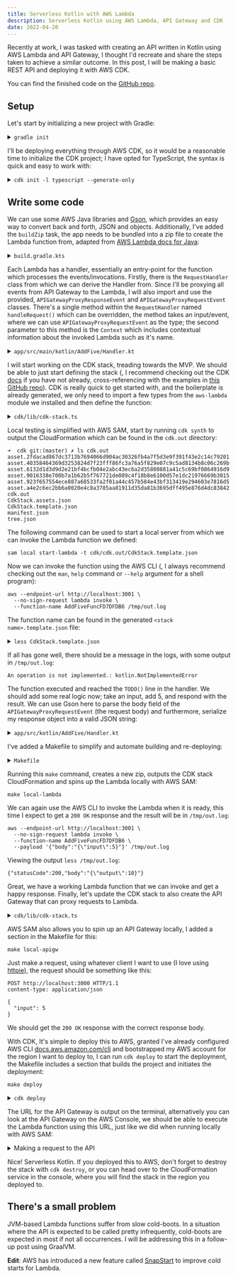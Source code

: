 ```yaml
---
title: Serverless Kotlin with AWS Lambda
description: Serverless Kotlin using AWS Lambda, API Gateway and CDK
date: 2022-04-20
---
```


Recently at work, I was tasked with creating an API written in Kotlin using AWS
Lambda and API Gateway, I thought I\'d recreate and share the steps taken to
achieve a similar outcome. In this post, I will be making a basic REST API and
deploying it with AWS CDK.

You can find the finished code on the
[GitHub repo](https://github.com/mattmurr/kotlin-cdk-apigw-lambda).

## Setup

Let's start by initializing a new project with Gradle:

<details>
<summary><code>gradle init</code></a></summary>

```shell
➜  kotlin-lambda gradle init
Starting a Gradle Daemon, 1 incompatible Daemon could not be reused, use --status for details

Select type of project to generate:
  1: basic
  2: application
  3: library
  4: Gradle plugin
Enter selection (default: basic) [1..4] 2

Select implementation language:
  1: C++
  2: Groovy
  3: Java
  4: Kotlin
  5: Scala
  6: Swift
Enter selection (default: Java) [1..6] 4

Split functionality across multiple subprojects?:
  1: no - only one application project
  2: yes - application and library projects
Enter selection (default: no - only one application project) [1..2] 1

Select build script DSL:
  1: Groovy
  2: Kotlin
Enter selection (default: Kotlin) [1..2] 2

Generate build using new APIs and behavior (some features may change in the next minor release)? (default: no) [yes, no] yes
Project name (default: kotlin-lambda): AddFive
Source package (default: AddFive):

> Task :init
Get more help with your project: https://docs.gradle.org/7.4.2/samples/sample_building_kotlin_applications.html

BUILD SUCCESSFUL in 35s
2 actionable tasks: 2 executed
```

</details>

I\'ll be deploying everything through AWS CDK, so it would be a reasonable time
to initialize the CDK project; I have opted for TypeScript, the syntax is quick
and easy to work with:

<details><summary><code>cdk init -l typescript --generate-only</code></summary>

```shell
➜  kotlin-lambda mkdir cdk
➜  kotlin-lambda cd cdk
➜  cdk cdk init -l typescript --generate-only
Applying project template app for typescript
# Welcome to your CDK TypeScript project

This is a blank project for TypeScript development with CDK.

The `cdk.json` file tells the CDK Toolkit how to execute your app.

## Useful commands

* `npm run build`   compile typescript to js
* `npm run watch`   watch for changes and compile
* `npm run test`    perform the jest unit tests
* `cdk deploy`      deploy this stack to your default AWS account/region
* `cdk diff`        compare deployed stack with current state
* `cdk synth`       emits the synthesized CloudFormation template

✅ All done!
```

</details>

## Write some code

We can use some AWS Java libraries and [Gson](https://github.com/google/gson),
which provides an easy way to convert back and forth, JSON and objects.
Additionally, I\'ve added the `buildZip` task, the app needs to be bundled into
a zip file to create the Lambda function from, adapted from
[AWS Lambda docs for Java](https://docs.aws.amazon.com/lambda/latest/dg/java-package.html):

<details><summary><code>build.gradle.kts</code></summary>

```kotlin
...

dependencies {
    // Align versions of all Kotlin components
    implementation(platform("org.jetbrains.kotlin:kotlin-bom"))

    // Use the Kotlin JDK 8 standard library.
    implementation("org.jetbrains.kotlin:kotlin-stdlib-jdk8")

    // This dependency is used by the application.
    implementation("com.google.guava:guava:30.1.1-jre")

    // AWS SDK
    implementation("com.amazonaws:aws-lambda-java-core:1.2.1")
    implementation("com.amazonaws:aws-lambda-java-events:3.11.0")
    runtimeOnly("com.amazonaws:aws-lambda-java-log4j2:1.5.1")

    implementation("com.google.code.gson:gson:2.9.0")
}

tasks {
    register<Zip>("buildZip") {
        from(compileKotlin)
        from(processResources)
        into("lib") {
            from(configurations.runtimeClasspath)
        }
    }
}

...
```

</details>

Each Lambda has a handler, essentially an entry-point for the function which
processes the events/invocations. Firstly, there is the `RequestHandler` class
from which we can derive the Handler from. Since I\'ll be proxying all events
from API Gateway to the Lambda, I will also import and use the provided,
`APIGatewayProxyResponseEvent` and `APIGatewayProxyRequestEvent` classes.
There\'s a single method within the `RequestHandler` named `handleRequest()`
which can be overridden, the method takes an input/event, where we can use
`APIGatewayProxyRequestEvent` as the type; the second parameter to this method
is the `Context` which includes contextual information about the invoked Lambda
such as it\'s name.

<details><summary><code>app/src/main/kotlin/AddFive/Handler.kt</code></summary>

```kotlin
package AddFive

import com.amazonaws.services.lambda.runtime.Context
import com.amazonaws.services.lambda.runtime.RequestHandler
import com.amazonaws.services.lambda.runtime.events.APIGatewayProxyResponseEvent
import com.amazonaws.services.lambda.runtime.events.APIGatewayProxyRequestEvent

class ApplicationRequestHandler : RequestHandler<APIGatewayProxyRequestEvent, APIGatewayProxyResponseEvent> {

    override fun handleRequest(event: APIGatewayProxyRequestEvent, context: Context): APIGatewayProxyResponseEvent {
        TODO() // Will throw an exception if this line is met
    }
}
```

</details>

I will start working on the CDK stack, treading towards the MVP. We should be
able to just start defining the stack (, I recommend checking out the CDK
[docs](https://docs.aws.amazon.com/cdk/api/v2/) if you have not already,
cross-referencing with the examples in
[this GitHub repo](https://github.com/aws-samples/aws-cdk-examples)). CDK is
really quick to get started with, and the boilerplate is already generated, we
only need to import a few types from the `aws-lambda` module we installed and
then define the function:

<details><summary><code>cdk/lib/cdk-stack.ts</code></summary>

```ts
import { Stack, StackProps } from "aws-cdk-lib";
import { Construct } from "constructs";
import { Function, Code, Runtime } from "aws-cdk-lib/aws-lambda";
import * as path from "path";

export class CdkStack extends Stack {
  constructor(scope: Construct, id: string, props?: StackProps) {
    super(scope, id, props);

    // Where the zip will be after running `./gradlew buildZip`
    const zipPath = path.join(
      __dirname,
      "../../app/build/distributions/app.zip"
    );

    const myFunction = new Function(this, "AddFiveFunc", {
      runtime: Runtime.JAVA_11,
      handler: "AddFive.Handler",
      code: Code.fromAsset(zipPath),
    });
  }
}
```

</details>

Local testing is simplified with AWS SAM, start by running `cdk synth` to output
the CloudFormation which can be found in the `cdk.out` directory:

```shell
➜  cdk git:(master) ✗ ls cdk.out
asset.2fdacad867dc3713b7694066d904ac30326fb4a7f5d3e9f391f43e2c14c79201.zip
asset.40358464369d3253824d7f23fff86fc3a76a5f829e07c9c5ad8134b8c06c269b.zip
asset.6132d1d3d9d2e21bf4bcfb04e2abc43ec6a2d35800881a41c5c69bf0864916d9.zip
asset.9016338e700b7a1b62b5f767721de089c4f18b8e6100d57e1dc21976669b3015.zip
asset.923f657554ece887a68533fa2f01a44c457b584e43bf313419e294603e7816d5.zip
asset.a4e2c6ec2bb6a0020e4c8a3785aa81911d35da81b3695dff495e876d4dc83842.zip
cdk.out
CdkStack.assets.json
CdkStack.template.json
manifest.json
tree.json
```

The following command can be used to start a local server from which we can
invoke the Lambda function we defined:

```shell
sam local start-lambda -t cdk/cdk.out/CdkStack.template.json
```

Now we can invoke the function using the AWS CLI (, I always recommend checking
out the `man`, `help` command or `--help` argument for a shell program):

```shell
aws --endpoint-url http://localhost:3001 \
  --no-sign-request lambda invoke \
  --function-name AddFiveFuncFD7DFDB6 /tmp/out.log
```

The function name can be found in the generated `<stack name>.template.json`
file:

<details><summary><code>less CdkStack.template.json</code></summary>

```shell
...
"AddFiveFuncFD7DFDB6": {
   "Type": "AWS::Lambda::Function",
   "Properties": {
    "Code": {
     "S3Bucket": {
      "Fn::Sub": "cdk-hnb659fds-assets-${AWS::AccountId}-${AWS::Region}"
     },
     "S3Key": "6132d1d3d9d2e21bf4bcfb04e2abc43ec6a2d35800881a41c5c69bf0864916d9.zip"
    },
    ...
```

</details>

If all has gone well, there should be a message in the logs, with some output in
`/tmp/out.log`:

`An operation is not implemented.: kotlin.NotImplementedError`

The function executed and reached the `TODO()` line in the handler. We should
add some real logic now; take an input, add 5, and respond with the result. We
can use Gson here to parse the body field of the `APIGatewayProxyRequestEvent`
(the request body) and furthermore, serialize my response object into a valid
JSON string:

<details><summary><code>app/src/kotlin/AddFive/Handler.kt</code></summary>

```kotlin
package AddFive

import com.amazonaws.services.lambda.runtime.Context
import com.amazonaws.services.lambda.runtime.RequestHandler
import com.amazonaws.services.lambda.runtime.events.APIGatewayProxyResponseEvent
import com.amazonaws.services.lambda.runtime.events.APIGatewayProxyRequestEvent
import com.google.gson.Gson

private val gson = Gson()

class Handler : RequestHandler<APIGatewayProxyRequestEvent, APIGatewayProxyResponseEvent> {

    override fun handleRequest(event: APIGatewayProxyRequestEvent, context: Context): APIGatewayProxyResponseEvent {
        val request = gson.fromJson(event.body, Request::class.java)
        val response = Response(request.input + 5)
        return APIGatewayProxyResponseEvent().withStatusCode(200).withBody(gson.toJson(response))
    }
}

data class Request(
    val input: Int
)

data class Response(
    val output: Int
)
```

</details>

I\'ve added a Makefile to simplify and automate building and re-deploying:

<details><summary><code>Makefile</code></summary>

```makefile
SHELL = /bin/bash -c

build :
		./gradlew buildZip

synth : build
		cd cdk; cdk synth

deploy : synth
		cd cdk; cdk deploy

cdk-bootstrap :
		cd cdk; cdk bootstrap

local-lambda : build
		sam local start-lambda -t cdk/cdk.out/CdkStack.template.json

local-apigw : build
		sam local start-api -t cdk/cdk.out/CdkStack.template.json

.PHONY: build synth deploy
.DEFAULT_GOAL := synth
```

</details>

Running this `make` command, creates a new zip, outputs the CDK stack
CloudFormation and spins up the Lambda locally with AWS SAM:

```shell
make local-lambda
```

We can again use the AWS CLI to invoke the Lambda when it is ready, this time I
expect to get a `200 OK` response and the result will be in `/tmp/out.log`:

```shell
aws --endpoint-url http://localhost:3001 \
  --no-sign-request lambda invoke \
  --function-name AddFiveFuncFD7DFDB6 \
  --payload '{"body":"{\"input\":5}"}' /tmp/out.log
```

Viewing the output `less /tmp/out.log`:

```shell
{"statusCode":200,"body":"{\"output\":10}"}
```

Great, we have a working Lambda function that we can invoke and get a happy
response. Finally, let\'s update the CDK stack to also create the API Gateway
that can proxy requests to Lambda.

<details><summary><code>cdk/lib/cdk-stack.ts</code></summary>

```ts
import { Stack, StackProps } from "aws-cdk-lib";
import { Construct } from "constructs";
import { Function, Code, Runtime } from "aws-cdk-lib/aws-lambda";
import { LambdaRestApi } from "aws-cdk-lib/aws-apigateway";
import * as path from "path";

export class CdkStack extends Stack {
  constructor(scope: Construct, id: string, props?: StackProps) {
    super(scope, id, props);

    // Where the zip will be after running `./gradlew buildZip`
    const zipPath = path.join(
      __dirname,
      "../../app/build/distributions/app.zip"
    );

    const myFunction = new Function(this, "AddFiveFunc", {
      runtime: Runtime.JAVA_11,
      handler: "AddFive.Handler",
      code: Code.fromAsset(zipPath),
    });

    new LambdaRestApi(this, "RestAPI", {
      handler: myFunction,
      proxy: true,
    });
  }
}
```

</details>

AWS SAM also allows you to spin up an API Gateway locally, I added a section in
the Makefile for this:

```shell
make local-apigw
```

Just make a request, using whatever client I want to use (I love using
[httpie](https://httpie.io/)), the request should be something like this:

```http
POST http://localhost:3000 HTTP/1.1
content-type: application/json

{
  "input": 5
}
```

We should get the `200 OK` response with the correct response body.

With CDK, It\'s simple to deploy this to AWS, granted I\'ve already configured
AWS CLI
[docs.aws.amazon.com/cli](https://docs.aws.amazon.com/cli/latest/userguide/cli-chap-getting-started.html)
and bootstrapped my AWS account for the region I want to deploy to, I can run
`cdk deploy` to start the deployment, the Makefile includes a section that
builds the project and initiates the deployment:

```shell
make deploy
```

<details><summary><code>cdk deploy</code></summary>

```shell
CdkStack: deploying...
[0%] start: Publishing 6132d1d3d9d2e21bf4bcfb04e2abc43ec6a2d35800881a41c5c69bf0864916d9:current_account-current_region
[0%] start: Publishing 43af3a6614023bd50b14fb2ed0eb66fb240fd308ea7cdae647e1e7b5233ec0fe:current_account-current_region
[50%] success: Published 43af3a6614023bd50b14fb2ed0eb66fb240fd308ea7cdae647e1e7b5233ec0fe:current_account-current_region
[100%] success: Published 6132d1d3d9d2e21bf4bcfb04e2abc43ec6a2d35800881a41c5c69bf0864916d9:current_account-current_region
CdkStack: creating CloudFormation changeset...

 ✅  CdkStack

✨  Deployment time: 67.05s

Outputs:
CdkStack.RestAPIEndpointB14C3C54 = https://wcspg5er9j.execute-api.eu-west-2.amazonaws.com/prod/
Stack ARN:
arn:aws:cloudformation:eu-west-2:<AWS_ACCOUNT_ID>:stack/CdkStack/5e0ef720-bf0a-11ec-95c1-0ae66f49cad6

✨  Total time: 70.34s
```

</details>

The URL for the API Gateway is output on the terminal, alternatively you can
look at the API Gateway on the AWS Console, we should be able to execute the
Lambda function using this URL, just like we did when running locally with AWS
SAM:

<details><summary>Making a request to the API</summary>

```shell
➜  cdk git:(master) ✗ http https://wcspg5er9j.execute-api.eu-west-2.amazonaws.com/prod/ input=5
HTTP/1.1 200 OK
Connection: keep-alive
Content-Length: 13
Content-Type: application/json
Date: Mon, 18 Apr 2022 11:32:56 GMT
Via: 1.1 16f38d6df135d34d67fe44df60d91ab4.cloudfront.net (CloudFront)
X-Amz-Cf-Id: VsIzjgtBrUI7-uYd6rp7cPsoqYFTisIb8tHtimSN5JkeeqtPLxOX6A==
X-Amz-Cf-Pop: LHR61-P1
X-Amzn-Trace-Id: Root=1-625d4c64-516b9c5f0fe68d3c5c2d4352;Sampled=0
X-Cache: Miss from cloudfront
x-amz-apigw-id: QxjfzEb9LPEFhSA=
x-amzn-RequestId: 08470076-6a16-43a9-9216-0104d9056515

{
    "output": 10
}
```

</details>

Nice! Serverless Kotlin. If you deployed this to AWS, don\'t forget to destroy
the stack with `cdk destroy`, or you can head over to the CloudFormation service
in the console, where you will find the stack in the region you deployed to.

## There\'s a small problem

JVM-based Lambda functions suffer from slow cold-boots. In a situation where the
API is expected to be called pretty infrequently, cold-boots are expected in
most if not all occurrences. I will be addressing this in a follow-up post using
GraalVM.

**Edit**: AWS has introduced a new feature called
[SnapStart](https://aws.amazon.com/blogs/compute/reducing-java-cold-starts-on-aws-lambda-functions-with-snapstart/)
to improve cold starts for Lambda.
